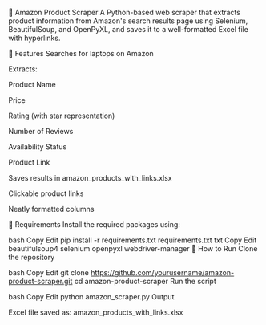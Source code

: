 🛒 Amazon Product Scraper
A Python-based web scraper that extracts product information from Amazon's search results page using Selenium, BeautifulSoup, and OpenPyXL, and saves it to a well-formatted Excel file with hyperlinks.

📌 Features
Searches for laptops on Amazon

Extracts:

Product Name

Price

Rating (with star representation)

Number of Reviews

Availability Status

Product Link

Saves results in amazon_products_with_links.xlsx

Clickable product links

Neatly formatted columns

🔧 Requirements
Install the required packages using:

bash
Copy
Edit
pip install -r requirements.txt
requirements.txt
txt
Copy
Edit
beautifulsoup4
selenium
openpyxl
webdriver-manager
🚀 How to Run
Clone the repository

bash
Copy
Edit
git clone https://github.com/yourusername/amazon-product-scraper.git
cd amazon-product-scraper
Run the script

bash
Copy
Edit
python amazon_scraper.py
Output

Excel file saved as: amazon_products_with_links.xlsx



